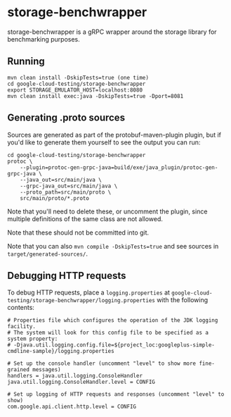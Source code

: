 # storage-benchwrapper

storage-benchwrapper is a gRPC wrapper around the storage library for benchmarking purposes.

## Running

```
mvn clean install -DskipTests=true (one time)
cd google-cloud-testing/storage-benchwrapper
export STORAGE_EMULATOR_HOST=localhost:8080
mvn clean install exec:java -DskipTests=true -Dport=8081
```

## Generating .proto sources

Sources are generated as part of the protobuf-maven-plugin plugin, but if you'd
like to generate them yourself to see the output you can run:

```
cd google-cloud-testing/storage-benchwrapper
protoc \
    --plugin=protoc-gen-grpc-java=build/exe/java_plugin/protoc-gen-grpc-java \
    --java_out=src/main/java \
    --grpc-java_out=src/main/java \
    --proto_path=src/main/proto \
    src/main/proto/*.proto
```

Note that you'll need to delete these, or uncomment the plugin, since multiple
definitions of the same class are not allowed.

Note that these should not be committed into git.

Note that you can also `mvn compile -DskipTests=true` and see sources in
`target/generated-sources/`.

## Debugging HTTP requests

To debug HTTP requests, place a `logging.properties` at
`google-cloud-testing/storage-benchwrapper/logging.properties` with the
following contents:

```
# Properties file which configures the operation of the JDK logging facility.
# The system will look for this config file to be specified as a system property:
# -Djava.util.logging.config.file=${project_loc:googleplus-simple-cmdline-sample}/logging.properties

# Set up the console handler (uncomment "level" to show more fine-grained messages)
handlers = java.util.logging.ConsoleHandler
java.util.logging.ConsoleHandler.level = CONFIG

# Set up logging of HTTP requests and responses (uncomment "level" to show)
com.google.api.client.http.level = CONFIG
```